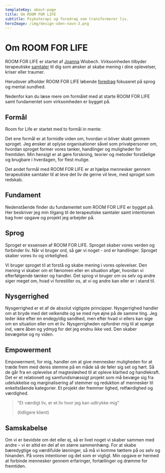```yaml
---
templateKey: about-page
title: Om ROOM FOR LIFE
subtitle: Psykoterapi og foredrag som transformerer liv.
heroImage: /img/design-uden-navn-3.png
---
```

# Om ROOM FOR LIFE

ROOM FOR LIFE er startet af [Joanna](https://room-for-life.netlify.com/joanna) Wisbech. Virksomheden tilbyder terapeutiske [samtaler](https://room-for-life.netlify.com/life-samtaler) til dig som ønsker at skabe mening i dine oplevelser, kriser eller traumer. 

Herudover afholder ROOM FOR LIFE løbende [foredrag](https://room-for-life.netlify.com/life-events) fokuseret på sprog og mental sundhed.

Nedenfor kan du læse mere om formålet med at starte ROOM FOR LIFE samt fundamentet som virksomheden er bygget på.

## Formål

Room for Life er startet med to formål in mente: 

Det ene formål er at formidle viden om, hvordan vi bliver skabt gennem sproget. Jeg ønsker at oplyse organisationer såvel som privatpersoner om, hvordan sproget former vores tanker, handlinger og muligheder for fremtiden. Min hensigt er at gøre forskning, teorier og metoder forståelige og brugbare i hverdagen, for flest mulige. 

Det andet formål med ROOM FOR LIFE er at hjælpe mennesker gennem terapeutiske samtaler til at leve det liv de gerne vil leve, med sproget som redskab.

## Fundament

Nedenstående finder du fundamentet som ROOM FOR LIFE er bygget på. Her beskriver jeg min tilgang til de terapeutiske samtaler samt intentionen bag hver opgave og projekt jeg arbejder på.

## Sprog

Sproget er essensen af ROOM FOR LIFE. Sproget skaber vores verden og forbinder liv. Når vi bruger ord, så gør vi noget - ord er handlinger. Sproget skaber vores liv og virkelighed.

Vi bruger sproget til at forstå og skabe mening i vores oplevelser. Den mening vi skaber om et fænomen eller en situation afgør, hvordan vi efterfølgende tænker og handler. Det sprog vi bruger om os selv og andre siger meget om, hvad vi forestiller os, at vi og andre kan eller er i stand til.

## Nysgerrighed

Nysgerrighed er et af de absolut vigtigste principper. Nysgerrighed handler om at bryde med det velkendte og se med nye øjne på de samme ting. Jeg leder ikke efter en endegyldig sandhed, men efter hvad vi ellers kan sige om en situation eller om et liv. Nysgerrigheden opfordrer mig til at spørge ind, være åben og ydmyg for det jeg endnu ikke ved. Den skaber bevægelse og ny viden. 

## Empowerment

Empowerment, for mig, handler om at give mennesker muligheden for at træde frem med deres stemme på en måde så de føler sig set og hørt. Så de går fra en oplevelse af magtesløshed til at opleve klarhed og handlekraft. Det er et relationelt og samfundsmæssigt projekt som må bevæge sig fra udelukkelse og marginalisering af stemmer og reduktion af mennesker til enkeltstående kategorier. Et projekt der fremmer lighed, retfærdighed og værdighed.  

> ”Et værdigt liv, er et liv hvor jeg kan udtrykke mig” 
>
> (tidligere klient) 	

## Samskabelse

Om vi er bevidste om det eller ej, så er livet noget vi skaber sammen med andre – vi er altid en del af en større sammenhæng. For at skabe bæredygtige og værdifulde løsninger, så må vi komme tættere på os selv og hinanden. På vores intentioner og det som er vigtigt. Min opgave er hermed at forbinde mennesker gennem erfaringer, fortællinger og drømme for fremtiden.
